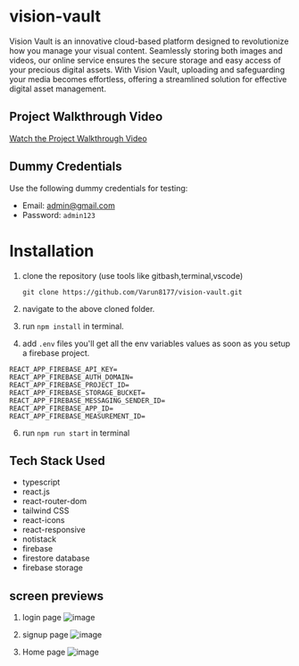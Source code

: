 # vision-vault

Vision Vault is an innovative cloud-based platform designed to revolutionize how you manage your visual content. Seamlessly storing both images and videos, our online service ensures the secure storage and easy access of your precious digital assets. With Vision Vault, uploading and safeguarding your media becomes effortless, offering a streamlined solution for effective digital asset management.

## Project Walkthrough Video

[Watch the Project Walkthrough Video](https://drive.google.com/file/d/1Q3pYmLc1RQKn0vu7GA4vS-i-xgIaanJG/view?usp=drive_link)

## Dummy Credentials

Use the following dummy credentials for testing:

- Email: <admin@gmail.com>
- Password: ```admin123```

# Installation

 1. clone the repository (use tools like gitbash,terminal,vscode)

    ```git clone https://github.com/Varun8177/vision-vault.git```
 3. navigate to the above cloned folder.
 4. run `npm install` in terminal.
 5. add `.env` files
you'll get all the env variables values as soon as you setup a firebase project.

```
REACT_APP_FIREBASE_API_KEY=
REACT_APP_FIREBASE_AUTH_DOMAIN=
REACT_APP_FIREBASE_PROJECT_ID=
REACT_APP_FIREBASE_STORAGE_BUCKET=
REACT_APP_FIREBASE_MESSAGING_SENDER_ID=
REACT_APP_FIREBASE_APP_ID=
REACT_APP_FIREBASE_MEASUREMENT_ID=
```

 6. run `npm run start` in terminal

## Tech Stack Used

- typescript
- react.js
- react-router-dom
- tailwind CSS
- react-icons
- react-responsive
- notistack
- firebase
- firestore database
- firebase storage

## screen previews

1. login page
![image](https://github.com/Varun8177/vision-vault/assets/112754116/6955d252-2115-47dd-b4d9-5df2533e6c84)

2. signup page
![image](https://github.com/Varun8177/vision-vault/assets/112754116/4353d718-d7cf-416b-87a6-f0fa8bbaff53)

3. Home page
![image](https://github.com/Varun8177/vision-vault/assets/112754116/dbf64d07-a3c7-44d0-8895-4c5ff8622d42)
